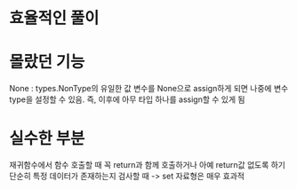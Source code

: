 # 효율적인 풀이


# 몰랐던 기능
None : types.NonType의 유일한 값
변수를 None으로 assign하게 되면 나중에 변수 type을 설정할 수 있음. 즉, 이후에 아무 타입 하나를 assign할 수 있게 됨

# 실수한 부분
재귀함수에서 함수 호출할 때 꼭 return과 함께 호출하거나 아예 return값 없도록 하기
단순히 특정 데이터가 존재하는지 검사할 때 -> set 자료형은 매우 효과적